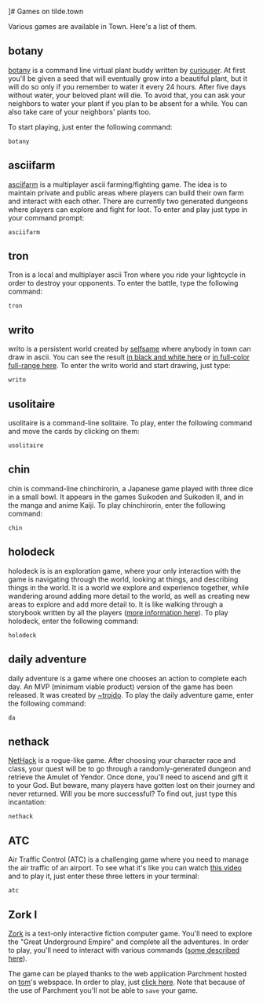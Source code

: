 ]# Games on tilde.town

Various games are available in Town. Here's a list of them.

## botany

[botany](https://github.com/jifunks/botany) is a command line virtual plant
buddy written by [curiouser](/~curiouser). At first you'll be given a seed
that will eventually grow into a beautiful plant, but it will do so only if
you remember to water it every 24 hours. After five days without water, your
beloved plant will die. To avoid that, you can ask your neighbors to water
your plant if you plan to be absent for a while. You can also take care of your
neighbors' plants too.

To start playing, just enter the following command:

    botany

## asciifarm

[asciifarm](https://github.com/jmdejong/asciifarm) is a multiplayer ascii
farming/fighting game. The idea is to maintain private and public areas where
players can build their own farm and interact with each other. There are
currently two generated dungeons where players can explore and fight for loot.
To enter and play just type in your command prompt:

    asciifarm

## tron

Tron is a local and multiplayer ascii Tron where you ride your lightcycle
in order to destroy your opponents. To enter the battle, type the
following command:

    tron

## writo

writo is a persistent world created by [selfsame](/~selfsame/) where anybody in
town can draw in ascii. You can see the result [in black and white
here](/~selfsame/writo.html) or [in full-color full-range
here](/~login/writo/). To enter the writo world and start
drawing, just type:

    writo

## usolitaire

usolitaire is a command-line solitaire. To play, enter the following command
and move the cards by clicking on them:

    usolitaire

## chin

chin is command-line chinchirorin, a Japanese game played with three dice in
a small bowl. It appears in the games Suikoden and Suikoden II, and in the 
manga and anime Kaiji. To play chinchirorin, enter the following command:

    chin

## holodeck

holodeck is is an exploration game, where your only interaction with the game
is navigating through the world, looking at things, and describing things in
the world. It is a world we explore and experience together, while wandering
around adding more detail to the world, as well as creating new areas to
explore and add more detail to. It is like walking through a storybook written
by all the players ([more information here](/~ne1/code.html)). To play
holodeck, enter the following command:

    holodeck

## daily adventure

daily adventure is a game where one chooses an action to complete each 
day. An MVP (minimum viable product) version of the game has been 
released. It was created by [~troido](https://tilde.town/~troido/). To 
play the daily adventure game, enter the following command:

    da

## nethack

[NetHack](https://alt.org/nethack/) is a rogue-like game. After choosing your
character race and class, your quest will be to go through a randomly-generated
dungeon and retrieve the Amulet of Yendor. Once done, you'll need to ascend
and gift it to your God. But beware, many players have gotten lost on their
journey and never returned. Will you be more successful? To find out, just type
this incantation:

    nethack

## ATC

Air Traffic Control (ATC) is a challenging game where you need to manage the
air traffic of an airport. To see what it's like you can watch [this
video](https://asciinema.org/a/96532) and to play it, just enter these three
letters in your terminal:

    atc

## Zork I

[Zork](https://en.wikipedia.org/wiki/Zork) is a text-only interactive fiction
computer game. You'll need to explore the "Great Underground Empire" and
complete all the adventures. In order to play, you'll need to interact with
various commands ([some described
here](https://en.wikipedia.org/wiki/Zork#Commands)).

The game can be played thanks to the web application Parchment hosted on
[tom](/~tom/)'s webspace. In order to play, just [click
here](https://tilde.town/~tom/zork.html?story=stories/zdungeon.z5.js). Note
that because of the use of Parchment you'll not be able to `save` your game.
